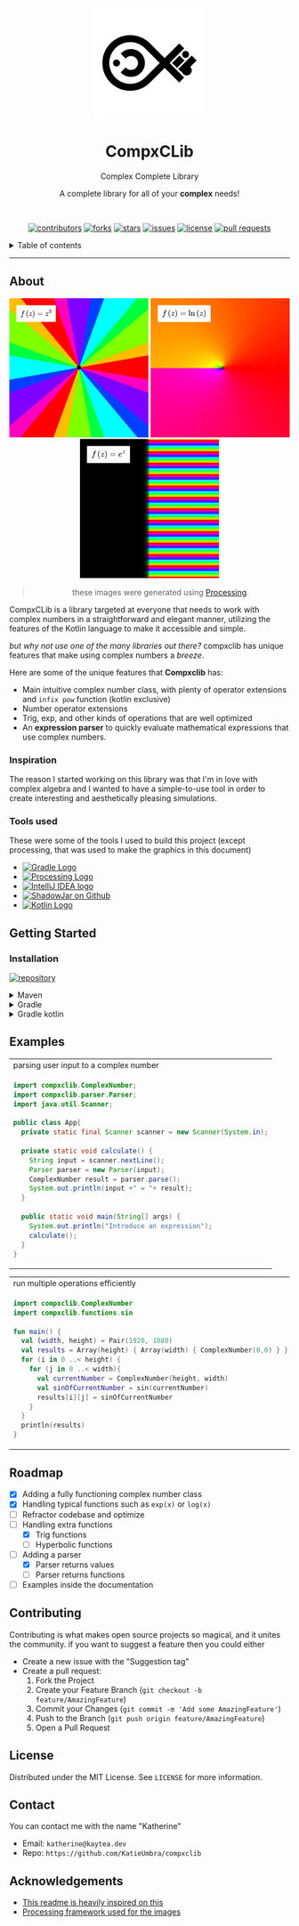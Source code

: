 <!--suppress ALL -->
<div id="top"></div>

<div align=center>
<img src="https://github.com/KanwiNeko/compxclib/blob/main/assets/Repo%20Icon.png?raw=true" alt="Repository Icon" width="200">
<h1> <b>CompxCLib</b> </h1>
Complex Complete Library
<br/>
<!-- Description  -->

A complete library for all of your <b>complex</b> needs!

<br/>

[![contributors][Contributors]][Contributors-url]
[![forks][Forks]][Forks-url]
[![stars][Stars]][Stars-url]
[![issues][Issues]][Issues-url]
[![license][License]][License-url]
[![pull requests][PullRequests]][PullRequests-url]

</div>

<details>
    <summary>Table of contents</summary>
        <ol>
            <li><a href="#About">About</a></li>
                <ul>
                    <li><a href="#Inspiration">Inspiration</a></li>
                    <li><a href="#Tools used">Tools used</a></li>
                </ul>
            <li><a href="#Installation">Installation</a></li>
            <li><a href="#Usage">Usage</a></li>
            <li><a href="#Roadmap">Roadmap</a></li>
            <li><a href="#Contributing">Contributing</a></li>
            <li><a href="#License">License</a></li>
            <li><a href="#Contact">Contact</a></li>
            <li><a href="#Acknowledgements">Acknowledgements</a></li>
        </ol>
</details>

---

## About

<div align="center">


<img src="https://raw.githubusercontent.com/KanwiNeko/compxclib/main/assets/examples/1.png" alt="Graph of a complex function" width="250">
<img src="https://raw.githubusercontent.com/KanwiNeko/compxclib/main/assets/examples/2.png" alt="Graph of a complex function" width="250">
<img src="https://raw.githubusercontent.com/KanwiNeko/compxclib/main/assets/examples/3.png" alt="Graph of a complex function" width="250">

> these images were generated using [Processing].

</div>

CompxCLib is a library targeted at everyone that needs to work with complex numbers in a straightforward and elegant manner, utilizing the features of the Kotlin language to make it accessible and simple.

*but why not use one of the many libraries out there?* compxclib has unique features that make using complex numbers a *breeze*.

Here are some of the unique features that **Compxclib** has:

- Main intuitive complex number class, with plenty of operator extensions and `infix pow` function (kotlin exclusive)
- Number operator extensions
- Trig, exp, and other kinds of operations that are well optimized
- An **expression parser** to quickly evaluate mathematical expressions that use complex numbers.

### Inspiration
The reason I started working on this library was that I'm in love with complex algebra and I wanted to have a simple-to-use tool in order to create interesting and aesthetically pleasing simulations.
### Tools used
These were some of the tools I used to build this project (except processing, that was used to make the graphics in this document)

- [![Gradle Logo][GradleIMG]][Gradle]
- [![Processing Logo][ProcessingIMG]][Processing]
- [![IntelliJ IDEA logo][IntelliJIMG]][Idea]
- [![ShadowJar on Github][ShadowJarIMG]][ShadowJar]
- [![Kotlin Logo][KotlinIMG]][Kotlin]

## Getting Started
### Installation

[![repository][MavenCentral]][MavenCentral-url]

<details> <summary>Maven</summary>
<div align=center>
<table>
<tr><td>pom.xml</td></tr>
<tr><td align=left>

```xml

<dependency>
  <groupId>dev.kaytea</groupId>
  <artifactId>compxclib</artifactId>
  <version>1.0.1</version>
</dependency>
```
</tr>
</table></div>
</details>

<details> <summary>Gradle</summary>
<div align=center>
<table>
<tr><td>build.gradle</td></tr>
<tr><td align=left>

```gradle
dependencies {
    //other dependencies...
    implementation 'dev.kaytea:compxclib:1.0.1'
}
```

</tr>
</table></div>
</details>

<details> <summary>Gradle kotlin</summary>
<div align=center>
<table>
<tr><td>build.gradle.kts</td></tr>
<tr><td align=left>

```kotlin
dependencies {
  //other dependencies...
  implementation("dev.kaytea:compxclib:1.0.1")
}
```
</tr></table></div>
</details>

## Examples

<div align=center>

<table>
    <tr>
        <td>parsing user input to a complex number</td>
    </tr>
    <tr>
        <td align=left>

```java
import compxclib.ComplexNumber;
import compxclib.parser.Parser;
import java.util.Scanner;

public class App{
  private static final Scanner scanner = new Scanner(System.in);

  private static void calculate() {
    String input = scanner.nextLine();
    Parser parser = new Parser(input);
    ComplexNumber result = parser.parse();
    System.out.println(input +" = "+ result);
  }

  public static void main(String[] args) {
    System.out.println("Introduce an expression");
    calculate();
  }
}
```
</table>

<table>
    <tr>
        <td>run multiple operations efficiently</td>
    </tr>
    <tr>
        <td align=left>

```kotlin
import compxclib.ComplexNumber
import compxclib.functions.sin

fun main() {
  val (width, height) = Pair(1920, 1080)
  val results = Array(height) { Array(width) { ComplexNumber(0,0) } }
  for (i in 0 ..< height) {
    for (j in 0 ..< width){
      val currentNumber = ComplexNumber(height, width)
      val sinOfCurrentNumber = sin(currentNumber)
      results[i][j] = sinOfCurrentNumber
    }
  }
  println(results)
}

```
</table>

</div>   

## Roadmap

- [X] Adding a fully functioning complex number class
- [X] Handling typical functions such as `exp(x)` or `log(x)`
- [ ] Refractor codebase and optimize
- [ ] Handling extra functions
  - [X] Trig functions
  - [ ] Hyperbolic functions
- [ ] Adding a parser
  - [x] Parser returns values
  - [ ] Parser returns functions
- [ ] Examples inside the documentation

## Contributing

Contributing is what makes open source projects so magical, and it unites the community.
if you want to suggest a feature then you could either
- Create a new issue with the "Suggestion tag"
- Create a pull request:
  1. Fork the Project
  2. Create your Feature Branch (`git checkout -b feature/AmazingFeature`)
  3. Commit your Changes (`git commit -m 'Add some AmazingFeature'`)
  4. Push to the Branch (`git push origin feature/AmazingFeature`)
  5. Open a Pull Request

## License

Distributed under the MIT License. See `LICENSE` for more information.

## Contact

You can contact me with the name "Katherine" 
- Email: `katherine@kaytea.dev`
- Repo: `https://github.com/KatieUmbra/compxclib`
## Acknowledgements

- [This readme is heavily inspired on this][README-inspiration]
- [Processing framework used for the images][Processing]

<!-- LINKS AND IMAGES -->

[Contributors]: https://img.shields.io/github/contributors/KanwiNeKo/compxclib?color=blue&style=for-the-badge
[Forks]: https://img.shields.io/github/forks/kanwineko/compxclib?style=for-the-badge
[Stars]: https://img.shields.io/github/stars/kanwineko/compxclib?style=for-the-badge
[Issues]: https://img.shields.io/github/issues/kanwineko/compxclib?style=for-the-badge
[License]: https://img.shields.io/github/license/kanwineko/compxclib?style=for-the-badge
[PullRequests]: https://img.shields.io/github/issues-pr/kanwineko/compxclib?style=for-the-badge
[MavenCentral]: https://img.shields.io/maven-central/v/dev.kanwi/compxclib?style=for-the-badge

[Contributors-url]: https://github.com/KanwiNeko/compxclib/graphs/contributors
[Forks-url]: https://github.com/KanwiNeko/compxclib/network/members
[Stars-url]: https://github.com/KanwiNeko/compxclib
[Issues-url]: https://github.com/KanwiNeko/compxclib/issues
[License-url]: https://mit-license.org/
[PullRequests-url]: https://github.com/KanwiNeko/compxclib/pulls
[MavenCentral-url]: https://repo1.maven.org/maven2/dev/kaytea/compxclib/

[README-inspiration]: https://github.com/othneildrew/Best-README-Template
[Gradle]: https://gradle.org/
[Processing]: https://processing.org/
[Idea]: https://www.jetbrains.com/idea/
[ShadowJar]: https://github.com/johnrengelman/shadow
[Kotlin]: https://kotlinlang.org/

[GradleIMG]: https://img.shields.io/static/v1?label=&message=Gradle&color=lightgray&logo=Gradle&style=flat-square
[ProcessingIMG]: https://img.shields.io/static/v1?label=&message=Processing&color=4d4d4d&logo=ProcessingFoundation&style=flat-square
[IntelliJIMG]: https://img.shields.io/static/v1?label=&message=IntelliJIDEA&color=000000&logo=IntelliJIDEA&style=flat-square
[ShadowJarIMG]: https://img.shields.io/static/v1?label=&message=ShadowJar&color=gray&logo=GitHub&style=flat-square
[KotlinIMG]:https://img.shields.io/static/v1?label=&message=Kotlin&color=FF3850&logo=kotlin&style=flat-square
